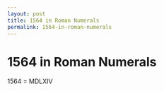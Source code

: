 ```yaml
---
layout: post
title: 1564 in Roman Numerals
permalink: 1564-in-roman-numerals
---
```


# 1564 in Roman Numerals

1564 = MDLXIV
